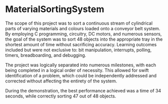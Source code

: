 # MaterialSortingSystem

The scope of this project was to sort a continuous stream of cylindrical parts of varying materials and colours loaded onto a conveyor belt system. By employing C programming, circuitry, DC motors, and numerous sensors, the goal of the system was to sort 48 objects into the appropriate tray in the shortest amount of time without sacrificing accuracy. Learning outcomes included but were not exclusive to: bit manipulation, interrupts, polling, timers, breadboarding, and debugging.

The project was logically separated into numerous milestones, with each being completed in a logical order of necessity. This allowed for swift identification of a problem, which could be independently addressed and corrected without affecting the entirety of the system.

During the demonstration, the best performance achieved was a time of 34 seconds, while correctly sorting 47 out of 48 objects.
